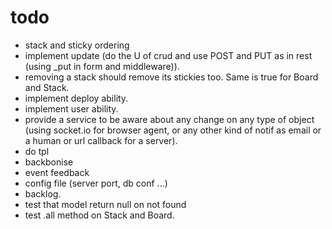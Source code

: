 # todo
- stack and sticky ordering
- implement update (do the U of crud and use POST and PUT as in rest (using _put in form and middleware)).
- removing a stack should remove its stickies too. Same is true for Board and Stack.
- implement deploy ability.
- implement user ability.
- provide a service to be aware about any change on any type of object (using socket.io for browser agent, or any other kind of notif as email or a human or url callback for a server).
- do tpl
- backbonise
- event feedback
- config file (server port, db conf ...)
- backlog.
- test that model return null on not found
- test .all method on Stack and Board.
